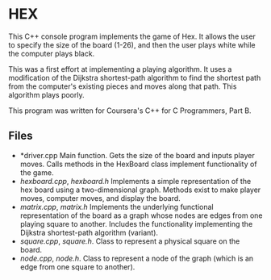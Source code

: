 # HEX

This C++ console program implements the game of Hex. It allows the user to specify
the size of the board (1-26), and then the user plays white while the computer
plays black.

This was a first effort at implementing a playing algorithm. It uses a modification of the 
Dijkstra shortest-path algorithm to find the shortest path from the computer's existing pieces
and moves along that path. This algorithm plays poorly.

This program was written for Coursera's C++ for C Programmers, Part B.

## Files

- *driver.cpp Main function. Gets the size of the board and inputs player moves. Calls methods in the HexBoard class implement functionality of the game.
- *hexboard.cpp*, *hexboard.h* Implements a simple representation of the hex board using a two-dimensional graph. Methods exist to make player moves, computer moves, and display the board.
- *matrix.cpp*, *matrix.h* Implements the underlying functional representation of the board as a graph whose nodes are edges from one playing square to another. Includes the functionality implementing the Dijkstra shortest-path algorithm (variant).
- *square.cpp*, *square.h*. Class to represent a physical square on the board.
- *node.cpp*, *node.h*. Class to represent a node of the graph (which is an edge from one square to another).
